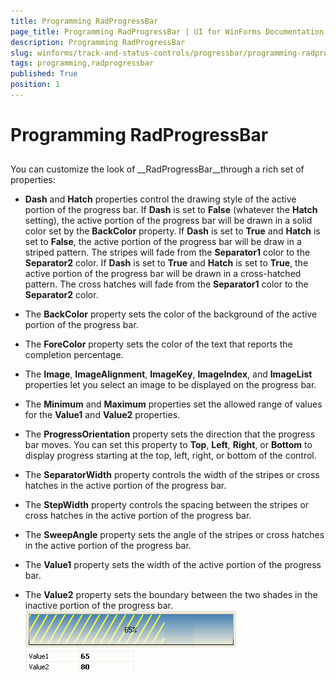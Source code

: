 ```yaml
---
title: Programming RadProgressBar
page_title: Programming RadProgressBar | UI for WinForms Documentation
description: Programming RadProgressBar
slug: winforms/track-and-status-controls/progressbar/programming-radprogressbar
tags: programming,radprogressbar
published: True
position: 1
---
```


# Programming RadProgressBar



## 

You can customize the look of __RadProgressBar__through a rich set of properties:
        

* __Dash__ and __Hatch__ properties control the drawing style of the active portion of the progress bar. If __Dash__ is set to __False__ (whatever the __Hatch__ setting), the active portion of the progress bar will be drawn in a solid color set by the __BackColor__ property. If __Dash__ is set to __True__ and __Hatch__ is set to __False__, the active portion of the progress bar will be draw in a striped pattern. The stripes will fade from the __Separator1__ color to the __Separator2__ color. If __Dash__ is set to __True__ and __Hatch__ is set to __True__, the active portion of the progress bar will be drawn in a cross-hatched pattern. The cross hatches will fade from the __Separator1__ color to the __Separator2__ color.
            

* The __BackColor__ property sets the color of the background of the active portion of the progress bar.
            

* The __ForeColor__ property sets the color of the text that reports the completion percentage.
            

* The __Image__, __ImageAlignment__, __ImageKey__, __ImageIndex__, and __ImageList__ properties let you select an image to be displayed on the progress bar.
            

* The __Minimum__ and __Maximum__ properties set the allowed range of values for the __Value1__ and __Value2__ properties.
            

* The __ProgressOrientation__ property sets the direction that the progress bar moves. You can set this property to __Top__, __Left__, __Right__, or __Bottom__ to display progress starting at the top, left, right, or bottom of the control.
            

* The __SeparatorWidth__ property controls the width of the stripes or cross hatches in the active portion of the progress bar.
            

* The __StepWidth__ property controls the spacing between the stripes or cross hatches in the active portion of the progress bar.
            

* The __SweepAngle__ property sets the angle of the stripes or cross hatches in the active portion of the progress bar.
            

* The __Value1__ property sets the width of the active portion of the progress bar.
            

* The __Value2__ property sets the boundary between the two shades in the inactive portion of the progress bar.
            ![track-and-status-controls-progressbar-programming-radprogressbar 001](images/track-and-status-controls-progressbar-programming-radprogressbar001.png)![track-and-status-controls-progressbar-programming-radprogressbar 002](images/track-and-status-controls-progressbar-programming-radprogressbar002.png)
